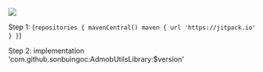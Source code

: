 [![](https://jitpack.io/v/sonbuingoc/AdmobUtilsLibrary.svg)](https://jitpack.io/#sonbuingoc/AdmobUtilsLibrary)

Step 1:
(`
repositories {
			mavenCentral()
			maven { url 'https://jitpack.io' }
		}
`)

Step 2:
implementation 'com.github.sonbuingoc:AdmobUtilsLibrary:$version'
